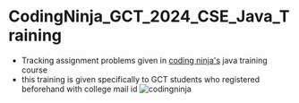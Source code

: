 # CodingNinja_GCT_2024_CSE_Java_Training

- Tracking assignment problems given in [coding ninja's](https://www.codingninjas.com/) java training course
- this training is given specifically to GCT students who registered beforehand with college mail id
![codingninja](https://codingninjas.com/assets-landing/images/CNLOGO.svg) 
